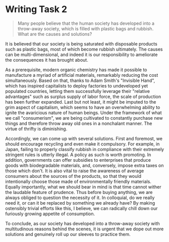 # Writing Task 2

> Many people believe that the human society has developed into a throw-away society, which is filled with plastic bags and rubbish. What are the causes and solutions?


It is believed that our society is being saturated with disposable products such as plastic bags, most of which become rubbish ultimately. The causes can be multi-dimensional, and indeed it is our responsibility to ameliorate the consequences it has brought about. 

As a prerequisite, modern organic chemistry has made it possible to manufacture a myriad of artificial materials, remarkably reducing the cost simultaneously. Based on that, thanks to Adam Smith's "Invisible Hand", which has inspired capitalists to deploy factories to undeveloped yet populated countries, letting them successfully leverage their "relative advantages" such as surplus supply of labor force, the scale of production has been further expanded. Last but not least, it might be imputed to the grim aspect of capitalism, which seems to have an overwhelming ability to ignite the avaricious nature of human beings. Under the framework of what we call "consumerism", we are being cultivated to constantly purchase new things and therefore throw away old ones in a nonchalant manner. The virtue of thrifty is diminishing.

Accordingly, we can come up with several solutions. First and foremost, we should encourage recycling and even make it compulsory. For example, in Japan, failing to properly classify rubbish in compliance with their extremely stringent rules is utterly illegal. A policy as such is worth promoting. In addition, governments can offer subsidies to enterprises that produce goods with biodegradable materials, and, conversely, impose extra taxes on those which don't. It is also vital to raise the awareness of average consumers about the sources of the products, so that they would intentionally choose those made of environmentally friendly materials. Equally importantly, what we should bear in mind is that time cannot wither the laudable feature of prudence. Thus before buying anything, we are always obliged to question the necessity of it. In colloquial, do we really need it, or can it be replaced by something we already have? By making ostensibly trivial efforts like this, I believe, we can radically chill down our furiously growing appetite of consumption.

To conclude, as our society has developed into a throw-away society with multitudinous reasons behind the scenes, it is urgent that we dope out more solutions and genuinely roll up our sleeves to practice them. 